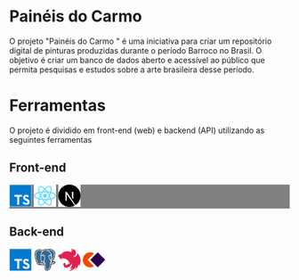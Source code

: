 # Painéis do Carmo

O projeto "Painéis do Carmo " é uma iniciativa para criar um repositório digital de pinturas produzidas durante o período Barroco no Brasil. O objetivo é criar um banco de dados aberto e acessível ao público que permita pesquisas e estudos sobre a arte brasileira desse período.

# Ferramentas

O projeto é dividido em front-end (web) e backend (API) utilizando as seguintes ferramentas

## Front-end

<div style= "background-color: gray">
  <img src="https://github.com/devicons/devicon/blob/master/icons/typescript/typescript-original.svg" title="TypeScript" alt="TypeScript" width="40" height="40"/>
  <img src="https://github.com/devicons/devicon/blob/master/icons/react/react-original.svg" title="React.js" alt="React.js" width="40" height="40"/>
  <img src="https://github.com/devicons/devicon/blob/master/icons/nextjs/nextjs-original.svg" title="Next.js" alt="Next.js" width="40" height="40"/>
</div>
 
  
 ## Back-end
 
 <img src="https://github.com/devicons/devicon/blob/master/icons/typescript/typescript-original.svg" title="TypeScript" alt="TypeScript" width="40" height="40"/>
 <img src="https://github.com/devicons/devicon/blob/master/icons/postgresql/postgresql-original.svg" title="PostgreSQL" alt="Postgresql" width="40" height="40"/>
 <img src="https://github.com/devicons/devicon/blob/master/icons/nestjs/nestjs-plain.svg" title="Nest.js" alt="Nest.js" width="40" height="40"/>
  <img src="https://github.com/devicons/devicon/blob/master/icons/typeorm/typeorm-original.svg" title="TypeORM" alt="TypeORM" width="40" height="40"/>
